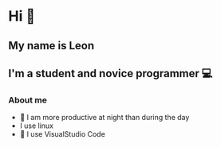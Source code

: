 # Hi 👋
## My name is Leon
## I'm a student and novice programmer 💻

### About me
- 🌚 I am more productive at night than during the day
- I use linux
- 📄 I use VisualStudio Code

<!--
**leonhff/leonhff** is a ✨ _special_ ✨ repository because its `README.md` (this file) appears on your GitHub profile.

Here are some ideas to get you started:

- 🔭 I’m currently working on ...
- 🌱 I’m currently learning ...
- 👯 I’m looking to collaborate on ...
- 🤔 I’m looking for help with ...
- 💬 Ask me about ...
- 📫 How to reach me: ...
- 😄 Pronouns: ...
- ⚡ Fun fact: ...
-->
